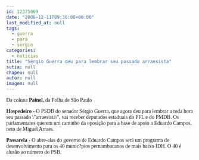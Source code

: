 ```yaml
---
id: 12375069
date: "2006-12-11T09:36:00+00:00"
last_modified_at: null
tags:
  - guerra
  - para
  - sergio
categories:
  - noticias
title: "Sérgio Guerra deu para lembrar seu passado arraesista"
sutia: null
chapeu: null
autor: null
imagem: null
---
```

<p><P><FONT face=Verdana>Da coluna<STRONG> Painel</STRONG>, da Folha de São Paulo</FONT></p>
<p><P><FONT face=Verdana><STRONG>Hospedeiro -</STRONG> O PSDB do senador Sérgio Guerra, que agora deu para lembrar a toda hora seu passado \"arraesista\", vai receber deputados estaduais do PFL e do PMDB. Os parlamentares querem um caminho da oposição para a base de apoio a Eduardo Campos, neto de Miguel Arraes. </FONT></p>
<p><P><FONT face=Verdana><STRONG>Passarela -</STRONG> O abre-alas do governo de Eduardo Campos será um programa de desenvolvimento para os 40 munic?pios pernambucanos de mais baixo IDH. O 40 é alusão ao número do PSB.</FONT></P> </p>
